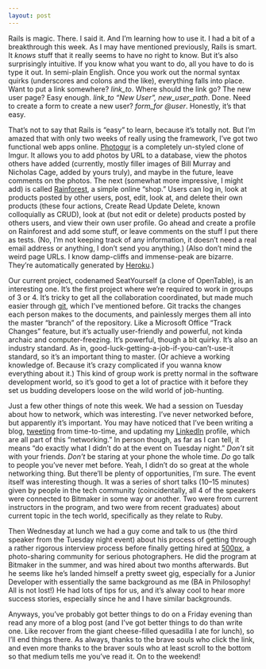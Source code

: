 ```yaml
---
layout: post
---
```


Rails is magic. There. I said it. And I’m learning how to use it. I had a bit of a breakthrough this week. As I may have mentioned previously, Rails is smart. It *knows* stuff that it really seems to have no right to know. But it’s also surprisingly intuitive. If you know what you want to do, all you have to do is type it out. In semi-plain English. Once you work out the normal syntax quirks (underscores and colons and the like), everything falls into place. Want to put a link somewhere? *link_to*. Where should the link go? The new user page? Easy enough. *link_to “New User”, new_user_path*. Done. Need to create a form to create a new user? *form_for @user*. Honestly, it’s that easy.

That’s not to say that Rails is “easy” to learn, because it’s totally not. But I’m amazed that with only two weeks of really using the framework, I’ve got two functional web apps online. [Photogur](https://immense-peak-73305.herokuapp.com/) is a completely un-styled clone of Imgur. It allows you to add photos by URL to a database, view the photos others have added (currently, mostly filler images of Bill Murray and Nicholas Cage, added by yours truly), and maybe in the future, leave comments on the photos. The next (somewhat more impressive, I might add) is called [Rainforest](http://damp-cliffs-11542.herokuapp.com/), a simple online “shop.” Users can log in, look at products posted by other users, post, edit, look at, and delete their own products (these four actions, Create Read Update Delete, known colloquially as CRUD), look at (but not edit or delete) products posted by others users, and view their own user profile. Go ahead and create a profile on Rainforest and add some stuff, or leave comments on the stuff I put there as tests. (No, I’m not keeping track of any information, it doesn’t need a real email address or anything, I don’t send you anything.) (Also don’t mind the weird page URLs. I know damp-cliffs and immense-peak are bizarre. They’re automatically generated by [Heroku](http://www.heroku.com).)

Our current project, codenamed SeatYourself (a clone of OpenTable), is an interesting one. It’s the first project where we’re required to work in groups of 3 or 4. It’s tricky to get all the collaboration coordinated, but made much easier through [git](http://git-scm.com), which I’ve mentioned before. Git tracks the changes each person makes to the documents, and painlessly merges them all into the master “branch” of the repository. Like a Microsoft Office “Track Changes” feature, but it’s actually user-friendly and powerful, not kinda archaic and computer-freezing. It’s powerful, though a bit quirky. It’s also an industry standard. As in, good-luck-getting-a-job-if-you-can’t-use-it standard, so it’s an important thing to master. (Or achieve a working knowledge of. Because it’s crazy complicated if you wanna know everything about it.) This kind of group work is pretty normal in the software development world, so it’s good to get a lot of practice with it before they set us budding developers loose on the wild world of job-hunting.

Just a few other things of note this week. We had a session on Tuesday about how to network, which was interesting. I’ve never networked before, but apparently it’s important. You may have noticed that I’ve been writing a blog, [tweeting](http://twitter.com/mbowman2) from time-to-time, and updating my [LinkedIn](https://ca.linkedin.com/in/mike-bowman-81936160
) profile, which are all part of this “networking.” In person though, as far as I can tell, it means “do exactly what I didn’t do at the event on Tuesday night.” *Don’t* sit with your friends. *Don’t* be staring at your phone the whole time. *Do* go talk to people you’ve never met before. Yeah, I didn’t do so great at the whole networking thing. But there’ll be plenty of opportunities, I’m sure. The event itself was interesting though. It was a series of short talks (10–15 minutes) given by people in the tech community (coincidentally, all 4 of the speakers were connected to Bitmaker in some way or another. Two were from current instructors in the program, and two were from recent graduates) about current topic in the tech world, specifically as they relate to Ruby.

Then Wednesday at lunch we had a guy come and talk to us (the third speaker from the Tuesday night event) about his process of getting through a rather rigorous interview process before finally getting hired at [500px](http://500px.com), a photo-sharing community for serious photographers. He did the program at Bitmaker in the summer, and was hired about two months afterwards. But he seems like he’s landed himself a pretty sweet gig, especially for a Junior Developer with essentially the same background as me (BA in Philosophy! All is not lost!) He had lots of tips for us, and it’s alway cool to hear more success stories, especially since he and I have similar backgrounds.

Anyways, you’ve probably got better things to do on a Friday evening than read any more of a blog post (and I’ve got better things to do than write one. Like recover from the giant cheese-filled quesadilla I ate for lunch), so I’ll end things there. As always, thanks to the brave souls who click the link, and even more thanks to the braver souls who at least scroll to the bottom so that medium tells me you’ve read it. On to the weekend!
